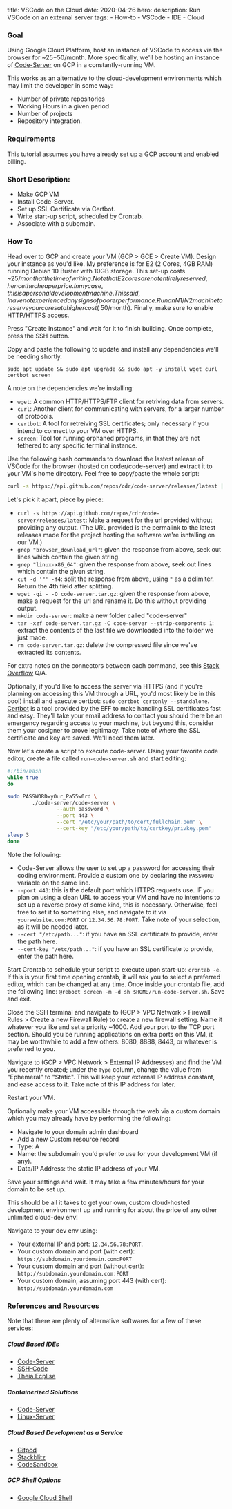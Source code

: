 title: VSCode on the Cloud
date: 2020-04-26
hero:
description: Run VSCode on an external server
tags:
    - How-to
    - VSCode
    - IDE
    - Cloud

### Goal
Using Google Cloud Platform, host an instance of VSCode to access via the browser for ~$25-$50/month.
More specifically, we'll be hosting an instance of [Code-Server](https://github.com/cdr/code-server) on GCP in a constantly-running VM.

This works as an alternative to the cloud-development environments which may limit the developer in some way:
- Number of private repositories
- Working Hours in a given period
- Number of projects
- Repository integration.

### Requirements
This tutorial assumes you have already set up a GCP account and enabled billing.

### Short Description:
- Make GCP VM
- Install Code-Server.
- Set up SSL Certificate via Certbot.
- Write start-up script, scheduled by Crontab.
- Associate with a subomain.

### How To
Head over to GCP and create your VM (GCP > GCE > Create VM). Design your instance as you'd like. My preference is for E2 (2 Cores, 4GB RAM) running Debian 10 Buster with 10GB storage. This set-up costs ~$25/month at the time of writing. Note that E2 cores are not entirely reserved, hence the cheaper price. In my case, this is a personal development machine. This said, I have not experienced any signs of poorer performance. Run an N1/N2 machine to reserve your cores at a higher cost (~$50/month). Finally, make sure to enable HTTP/HTTPS access.

Press "Create Instance" and wait for it to finish building. Once complete, press the SSH button.

Copy and paste the following to update and install any dependencies we'll be needing shortly.

`sudo apt update && sudo apt upgrade && sudo apt -y install wget curl certbot screen`

A note on the dependencies we're installing:
- `wget`: A common HTTP/HTTPS/FTP client for retriving data from servers.
- `curl`: Another client for communicating with servers, for a larger number of protocols.
- `certbot`: A tool for retreiving SSL certificates; only necessary if you intend to connect to your VM over HTTPS.
- `screen`: Tool for running orphaned programs, in that they are not tethered to any specific terminal instance.

Use the following bash commands to download the lastest release of VSCode for the browser (hosted on coder/code-server) and extract it to your VM's home directory. Feel free to copy/paste the whole script:

```bash
curl -s https://api.github.com/repos/cdr/code-server/releases/latest | grep "browser_download_url" | grep "linux-x86_64" | cut -d '"' -f4 | wget -qi - -O code-server.tar.gz && mkdir code-server && tar -xzf code-server.tar.gz -C code-server --strip-components 1 && rm code-server.tar.gz
```

Let's pick it apart, piece by piece:
- `curl -s https://api.github.com/repos/cdr/code-server/releases/latest`: Make a request for the url provided without providing any output. (The URL provided is the permalink to the latest releases made for the project hosting the software we're isntalling on our VM.)
- `grep "browser_download_url"`: given the response from above, seek out lines which contain the given string.
- `grep "linux-x86_64"`: given the response from above, seek out lines which contain the given string.
- `cut -d '"' -f4`: split the response from above, using `"` as a delimiter. Return the 4th field after splitting.
- `wget -qi - -O code-server.tar.gz`: given the response from above, make a request for the url and rename it. Do this without providing output.
- `mkdir code-server`: make a new folder called "code-server"
- `tar -xzf code-server.tar.gz -C code-server --strip-components 1`: extract the contents of the last file we downloaded into the folder we just made.
- `rm code-server.tar.gz`: delete the compressed file since we've extracted its contents.

For extra notes on the connectors between each command, see this [Stack Overflow](https://unix.stackexchange.com/questions/159489/is-there-a-difference-between-and-and) Q/A.

Optionally, if you'd like to access the server via HTTPS (and if you're planning on accessing this VM through a URL, you'd most likely be in this pool) install and execute certbot: `sudo certbot certonly --standalone`. [Certbot](https://certbot.eff.org/) is a tool provided by the EFF to make handling SSL certificates fast and easy.  They'll take your email address to contact you should there be an emergency regarding access to your machine, but beyond this, consider them your cosigner to prove legitimacy. Take note of where the SSL certificate and key are saved. We'll need them later.

Now let's create a script to execute code-server. Using your favorite code editor, create a file called `run-code-server.sh` and start editing:

```bash
#!/bin/bash
while true
do

sudo PASSWORD=yOur_Pa55w0rd \
        ./code-server/code-server \
                --auth password \
                --port 443 \
                --cert "/etc/your/path/to/cert/fullchain.pem" \
                --cert-key "/etc/your/path/to/certkey/privkey.pem"
sleep 3
done
```

Note the following:
- Code-Server allows the user to set up a password for accessing their coding environment. Provide a custom one by declaring the `PASSWORD` variable on the same line.
- `--port 443`: this is the default port which HTTPS requests use. IF you plan on using a clean URL to access your VM and have no intentions to set up a reverse proxy of some kind, this is necessary. Otherwise, feel free to set it to something else, and navigate to it via `yourwebsite.com:PORT` or `12.34.56.78:PORT`. Take note of your selection, as it will be needed later.
- `--cert "/etc/path..."`: if you have an SSL certificate to provide, enter the path here.
- `--cert-key "/etc/path..."`: if you have an SSL certificate to provide, enter the path here.

Start Crontab to schedule your script to execute upon start-up: `crontab -e`. If this is your first time opening crontab, it will ask you to select a preferred editor, which can be changed at any time. Once inside your crontab file, add the following line: `@reboot screen -m -d sh $HOME/run-code-server.sh`. Save and exit.

Close the SSH terminal and navigate to (GCP > VPC Network > Firewall Rules > Create a new Firewall Rule) to create a new firewall setting. Name it whatever you like and set a priority ~1000. Add your port to the TCP port section. Should you be running applications on extra ports on this VM, it may be worthwhile to add a few others: 8080, 8888, 8443, or whatever is preferred to you.

Navigate to (GCP > VPC Network > External IP Addresses) and find the VM you recently created; under the `Type` column, change the value from "Ephemeral" to "Static". This will keep your external IP address constant, and ease access to it. Take note of this IP address for later.

Restart your VM.

Optionally make your VM accessible through the web via a custom domain which you may already have by performing the following:
- Navigate to your domain admin dashboard
- Add a new Custom resource record
- Type: A
- Name: the subdomain you'd prefer to use for your development VM (if any).
- Data/IP Address: the static IP address of your VM.

Save your settings and wait. It may take a few minutes/hours for your domain to be set up.

This should be all it takes to get your own, custom cloud-hosted development environment up and running for about the price of any other unlimited cloud-dev env!

Navigate to your dev env using:
- Your external IP and port: `12.34.56.78:PORT`.
- Your custom domain and port (with cert): `https://subdomain.yourdomain.com:PORT`
- Your custom domain and port (without cert): `http://subdomain.yourdomain.com:PORT`
- Your custom domain, assuming port 443 (with cert): `http://subdomain.yourdomain.com`

### References and Resources

Note that there are plenty of alternative softwares for a few of these services:

##### Cloud Based IDEs
- [Code-Server](https://github.com/cdr/code-server)
- [SSH-Code](https://github.com/cdr/sshcode)
- [Theia Ecplise](https://theia-ide.org/)

##### Containerized Solutions
- [Code-Server](https://hub.docker.com/r/codercom/code-server)
- [Linux-Server](https://hub.docker.com/r/linuxserver/code-server)

##### Cloud Based Development as a Service
- [Gitpod](https://www.gitpod.io/)
- [Stackblitz](https://stackblitz.com/)
- [CodeSandbox](https://codesandbox.io/)

##### GCP Shell Options
- [Google Cloud Shell](https://cloud.google.com/shell)